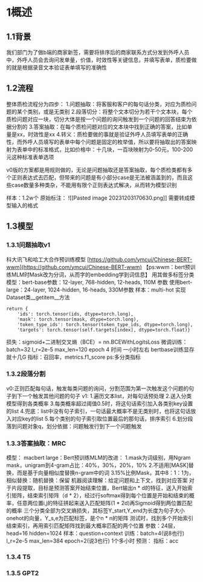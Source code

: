 # 1概述
## 1.1背景
我们部门为了做b端的商家新签，需要将排序后的商家联系方式分发到外呼人员中，外呼人员会去询问发单量，价值，时效性等关键信息，并填写表单，质检要做的就是根据录音文本验证表单填写的准确性
## 1.2流程
整体质检流程分为四步：
1.问题抽取：将客服和客户的每句话分类，对应为质检问题的某个类别，或是无类别
2.段落切分：将整个文本切分为若干个文本块，每个质检问题对应一块，切分大体是按一个问题的询问触发到一个问题的回答结束为依据分割的
3.答案抽取：在每个质检问题对应的文本块中找到正确的答案，比如单量是xx，时效性是xx
4.转义：质检要做的事就是验证外呼人员填写表单的正确性，而外呼人员填写的表单中每个问题是固定的枚举值，所以要将抽取出的答案映射为表单中的标准格式，比如价格中：十几块，一百块映射为0-50元，100-200元这种标准表单选项

v0版的方案都是用规则做的，无论是问题抽取还是答案抽取，每个质检类都有多个正则表达式去匹配，但带来的问题是有小部分case是无法被涵盖到的，而且这些case数量多种类杂，不能用有限个正则表达式解决，从而转为模型识别

样本：1.2w个
原始标注：
![[Pasted image 20231203170630.png]]
需要转成模型输入的格式

## 1.3模型
### 1.3.1问题抽取v1
科大讯飞和哈工大合作预训练模型 
[https://github.com/ymcui/Chinese-BERT-wwm](https://github.com/ymcui/Chinese-BERT-wwm)
【ps:wwm：bert预训练MLM时Mask改为分词，从而字的embedding学到词信息】
用其做多标签分类
模型：bert-base参数：12-layer, 768-hidden, 12-heads, 110M 参数
使用bert-large：24-layer, 1024-hidden, 16-heads, 330M参数
样本：multi-hot 
实现Dataset类__getitem__方法
```
return {
	'ids': torch.tensor(ids, dtype=torch.long),
	'mask': torch.tensor(mask, dtype=torch.long),
	'token_type_ids': torch.tensor(token_type_ids, dtype=torch.long),
	'targets': torch.tensor(self.targets[index], dtype=torch.float)} 
```
损失：sigmoid+二进制交叉熵（BCE）= nn.BCEWithLogitsLoss
微调训练：batch=32 l_r=2e-5 max_len=120 epoch 4 时间 一小时左右
bertbase训练显存就十几G
指标：召回率，metrics.f1_score ps:多分类指标
### 1.3.2段落分割
v0:正则匹配每句话，触发每类问题的询问，分割范围为第一次触发这个问题的句子到下一个触发其他问题的句子
v1:
1.遍历文本list，对每句话预处理
2.送入分类模型得到各类概率
3.每类概率超过阈值0.5时，将这句话索引加入各类别key设置的list
4.兜底：list中没有句子索引，一句话最大概率不是无类别时，也将这句话放入对应key的list
5.每个类别的句子索引取位置最后的那句话，排序索引
6.划分段落到问题对象q，划分依据：问题触发行到下一个问题触发
### 1.3.3答案抽取：MRC
模型：
macbert large：Bert预训练MLM的改进：
1.mask为词级别，用Ngram mask，unigram到4-gram占比：40%，30%，20%，10%
2.不适用[MASK]替换，而是基于向量相似度替换n-gram中的词
3.15%比例Mask，其中8：1：1为，相似替换：随机替换：保留
机器阅读理解：给定问题和上下文，找到对应答案
对于片段提取，目标是预测答案开始结束位置，Bert输出n * d的特征，送入开始索引矩阵，结束索引矩阵（d * 2），经过行softmax得到每个位置是开始和结束的概率，任意两位置i,j的特征拼起来送入匹配矩阵(1 * 2d)再Sigmoid得到两位置匹配的概率
三个分类全部为交叉熵损失，其标签Y_start,Y_end为长度为句子大小onehot的向量，Y_s,e为匹配标签，是个n * n的矩阵
测试时，找到多个开始索引结束索引，再用索引匹配矩阵找到最大概率匹配的两个位置
参数：24层，head=16 hidden=1024
样本：question+context
训练：batch=4(说8也行) l_r=2e-5 max_len=384 epoch=2(说3也行) 1个多小时
预测：
指标：acc

### 1.3.4 T5

### 1.3.5 GPT2

